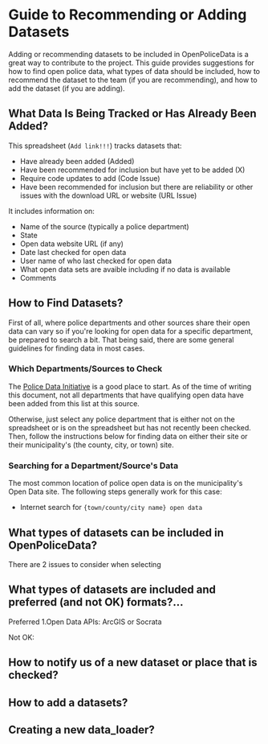 # Guide to Recommending or Adding Datasets
Adding or recommending datasets to be included in OpenPoliceData is a great way to contribute to the project. This guide provides suggestions for how to find open police data, what types of data should be included, how to recommend the dataset to the team (if you are recommending), and how to add the dataset (if you are adding).

## What Data Is Being Tracked or Has Already Been Added?
This spreadsheet (``Add link!!!``) tracks datasets that:
* Have already been added (Added)
* Have been recommended for inclusion but have yet to be added (X)
* Require code updates to add (Code Issue)
* Have been recommended for inclusion but there are reliability or other issues with the download URL or website (URL Issue)

It includes information on:
* Name of the source (typically a police department)
* State
* Open data website URL (if any)
* Date last checked for open data
* User name of who last checked for open data
* What open data sets are avaible including if no data is available
* Comments

## How to Find Datasets?
First of all, where police departments and other sources share their open data can vary so if you're looking for open data for a specific department, be prepared to search a bit. That being said, there are some general guidelines for finding data in most cases.

### Which Departments/Sources to Check
The [Police Data Initiative](https://www.policedatainitiative.org/datasets) is a good place to start. As of the time of writing this document, not all departments that have qualifying open data have been added from this list at this source.

Otherwise, just select any police department that is either not on the spreadsheet or is on the spreadsheet but has not recently been checked. Then, follow the instructions below for finding data on either their site or their municipality's (the county, city, or town) site.

### Searching for a Department/Source's Data
The most common location of police open data is on the municipality's Open Data site. The following steps generally work for this case:
* Internet search for ``{town/county/city name} open data``


## What types of datasets can be included in OpenPoliceData?
There are 2 issues to consider when selecting

## What types of datasets are included and preferred (and not OK) formats?...

Preferred
1.Open Data APIs: ArcGIS or Socrata

Not OK:





## How to notify us of a new dataset or place that is checked?

## How to add a datasets?

## Creating a new data_loader?
